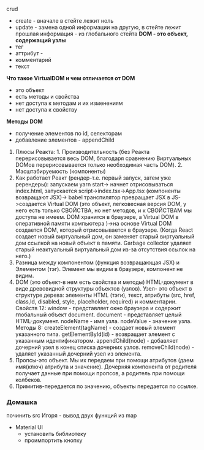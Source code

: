 crud 

- create - вначале в стейте лежит ноль
- update - замена одной информации на другую, в стейте лежит прошлая информация - из глобального стейта
**DOM - это объект, содержащий узлы**
- тег 
- аттрибут - 
- комментарий
- текст

**Что такое VirtualDOM и чем отличается от DOM** 
- это объект 
- есть методы и свойства
- нет доступа к методам и их изменениям
- нет доступа к свойству

**Методы DOM** 
- получение элементов по id, селекторам
- добавление элементов - appendChild

1.  Плюсы Реакта: 1. Производительность (без Реакта перерисовывается весь DOM, благодаря сравнению Виртуальных DOMов перерисовывается только необходимая часть DOM). 2. Масштабируемость (компоненты)
2.  Как работает Реакт (рендер-т.е. первый запуск, затем уже ререндеры): запускаем yarn start-> начнет отрисовываться index.html, запускается script->index.tsx->App.tsx (компоненты возвращают JSX)-> babel транспилятор превращает JSX в JS->создается Virtual DOM (это объект, легковесная версия DOM, у него есть только СВОЙСТВА, но нет методов, и к СВОЙСТВАМ мы доступа не имеем. DOM хранится в браузере, а Virtual DOM в оперативной памяти компьютера )->на основе Virtual DOM создается DOM, который отрисовывается в браузере. (Когда React создает новый виртуальный дом, он заменяет старый виртуальный дом ссылкой на новый объект в памяти. Garbage collector удаляет старый неактуальный виртуальный дом из-за отсутствия ссылок на него.)
3.  Разница между компонентом (функция возвращающая JSX) и Элементом (тэг). Элемент мы видим в браузере, компонент не видим.
4.  DOM (это объект-в нем есть свойства и методы) HTML-документ в виде древовидной структуры объектов (узлов). Узел- это объект в структуре дерева: элементы HTML (тэги), текст, атрибуты (src, href, class,Id, disabled, style, placeholder, required) и комментарии.
Свойств 12:
window - представляет окно браузера и содержит глобальный объект document.
 document - представляет целый HTML-документ.
 nodeName - имя узла.
       nodeValue - значение узла.
Методы 8:
createElement(tagName) - создает новый элемент указанного типа.
getElementById(id) - возвращает элемент с указанным идентификатором.
appendChild(node) - добавляет дочерний узел в конец списка дочерних узлов.
removeChild(node) - удаляет указанный дочерний узел из элемента.
5.	Пропсы-это объект. Мы их передаем при помощи атрибутов (даем имя(ключ) атрибута и значение). Дочерняя компонента от родителя получает данные при помощи пропсов, а родитель при помощи колбеков.
6.	Примитив-передается по значению, объекты передается по ссылке.

### Домашка
починить src Игоря - вывод двух функций из map 
- Material UI
	- установить библиотеку
	- проимпортить кнопку 